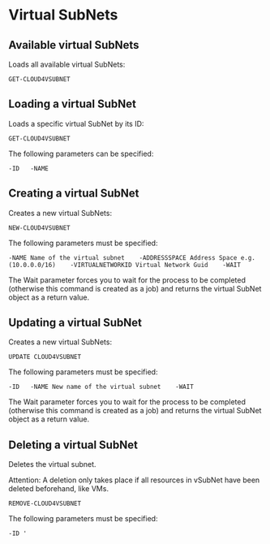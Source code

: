 # Virtual SubNets

## Available virtual SubNets 

Loads all available virtual SubNets: 

`GET-CLOUD4VSUBNET`

## Loading a virtual SubNet 

Loads a specific virtual SubNet by its ID: 

`GET-CLOUD4VSUBNET`

The following parameters can be specified: 

`-ID  
-NAME`

## Creating a virtual SubNet 

Creates a new virtual SubNets: 

`NEW-CLOUD4VSUBNET`

The following parameters must be specified: 

`-NAME Name of the virtual subnet   
-ADDRESSSPACE Address Space e.g. (10.0.0.0/16)   
-VIRTUALNETWORKID Virtual Network Guid   
-WAIT` 

The Wait parameter forces you to wait for the process to be completed \(otherwise this command is created as a job\) and returns the virtual SubNet object as a return value.

## Updating a virtual SubNet 

Creates a new virtual SubNets: 

`UPDATE CLOUD4VSUBNET`

The following parameters must be specified: 

`-ID  
-NAME New name of the virtual subnet   
-WAIT` 

The Wait parameter forces you to wait for the process to be completed \(otherwise this command is created as a job\) and returns the virtual SubNet object as a return value.

## Deleting a virtual SubNet 

Deletes the virtual subnet. 

Attention: A deletion only takes place if all resources in vSubNet have been deleted beforehand, like VMs. 

`REMOVE-CLOUD4VSUBNET`

The following parameters must be specified:

`-ID '`



